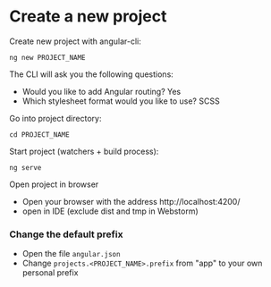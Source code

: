 # Create a new project
Create new project with angular-cli:

```
ng new PROJECT_NAME
```

The CLI will ask you the following questions:

- Would you like to add Angular routing? Yes
- Which stylesheet format would you like to use? SCSS

Go into project directory:
```
cd PROJECT_NAME
```

Start project (watchers + build process):

```
ng serve
```
Open project in browser

- Open your browser with the address http://localhost:4200/
- open in IDE (exclude dist and tmp in Webstorm)

### Change the default prefix
- Open the file `angular.json`
- Change `projects.<PROJECT_NAME>.prefix` from "app" to your own personal prefix
